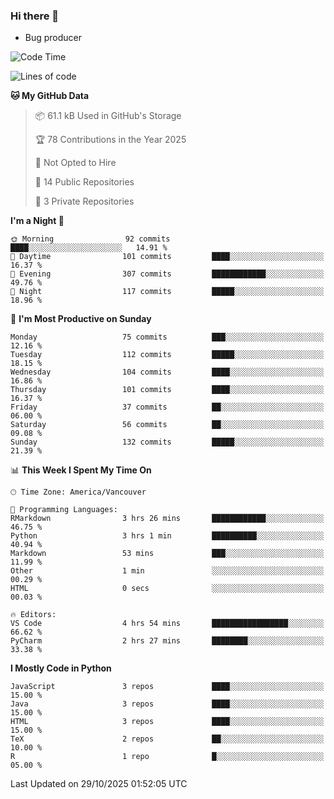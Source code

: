 ### Hi there 👋
* Bug producer


<!--START_SECTION:waka-->
![Code Time](http://img.shields.io/badge/Code%20Time-1%2C347%20hrs%2014%20mins-blue)

![Lines of code](https://img.shields.io/badge/From%20Hello%20World%20I%27ve%20Written-253.3%20thousand%20lines%20of%20code-blue)

**🐱 My GitHub Data** 

> 📦 61.1 kB Used in GitHub's Storage 
 > 
> 🏆 78 Contributions in the Year 2025
 > 
> 🚫 Not Opted to Hire
 > 
> 📜 14 Public Repositories 
 > 
> 🔑 3 Private Repositories 
 > 
**I'm a Night 🦉** 

```text
🌞 Morning                92 commits          ████░░░░░░░░░░░░░░░░░░░░░   14.91 % 
🌆 Daytime                101 commits         ████░░░░░░░░░░░░░░░░░░░░░   16.37 % 
🌃 Evening                307 commits         ████████████░░░░░░░░░░░░░   49.76 % 
🌙 Night                  117 commits         █████░░░░░░░░░░░░░░░░░░░░   18.96 % 
```
📅 **I'm Most Productive on Sunday** 

```text
Monday                   75 commits          ███░░░░░░░░░░░░░░░░░░░░░░   12.16 % 
Tuesday                  112 commits         █████░░░░░░░░░░░░░░░░░░░░   18.15 % 
Wednesday                104 commits         ████░░░░░░░░░░░░░░░░░░░░░   16.86 % 
Thursday                 101 commits         ████░░░░░░░░░░░░░░░░░░░░░   16.37 % 
Friday                   37 commits          ██░░░░░░░░░░░░░░░░░░░░░░░   06.00 % 
Saturday                 56 commits          ██░░░░░░░░░░░░░░░░░░░░░░░   09.08 % 
Sunday                   132 commits         █████░░░░░░░░░░░░░░░░░░░░   21.39 % 
```


📊 **This Week I Spent My Time On** 

```text
🕑︎ Time Zone: America/Vancouver

💬 Programming Languages: 
RMarkdown                3 hrs 26 mins       ████████████░░░░░░░░░░░░░   46.75 % 
Python                   3 hrs 1 min         ██████████░░░░░░░░░░░░░░░   40.94 % 
Markdown                 53 mins             ███░░░░░░░░░░░░░░░░░░░░░░   11.99 % 
Other                    1 min               ░░░░░░░░░░░░░░░░░░░░░░░░░   00.29 % 
HTML                     0 secs              ░░░░░░░░░░░░░░░░░░░░░░░░░   00.03 % 

🔥 Editors: 
VS Code                  4 hrs 54 mins       █████████████████░░░░░░░░   66.62 % 
PyCharm                  2 hrs 27 mins       ████████░░░░░░░░░░░░░░░░░   33.38 % 
```

**I Mostly Code in Python** 

```text
JavaScript               3 repos             ████░░░░░░░░░░░░░░░░░░░░░   15.00 % 
Java                     3 repos             ████░░░░░░░░░░░░░░░░░░░░░   15.00 % 
HTML                     3 repos             ████░░░░░░░░░░░░░░░░░░░░░   15.00 % 
TeX                      2 repos             ██░░░░░░░░░░░░░░░░░░░░░░░   10.00 % 
R                        1 repo              █░░░░░░░░░░░░░░░░░░░░░░░░   05.00 % 
```




 Last Updated on 29/10/2025 01:52:05 UTC
<!--END_SECTION:waka-->
